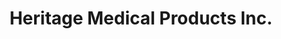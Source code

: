 ---
title: "Heritage Medical Products Inc."
url: /west-plains/heritage-medical-products-inc/
shop: Sanitätshaus
---